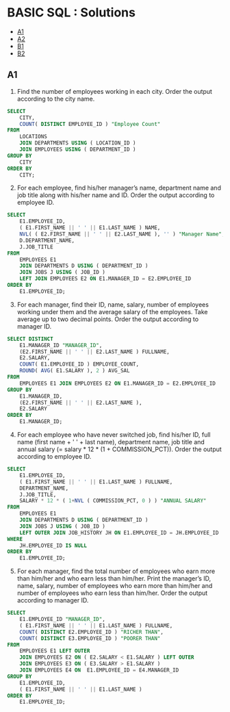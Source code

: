 # BASIC SQL : Solutions 

- [A1](#a1) 
- [A2](#a2) 
- [B1](#b1) 
- [B2](#b2)


## A1
1. Find the number of employees working in each city. Order the output according to the city name.
```sql
SELECT
	CITY,
	COUNT( DISTINCT EMPLOYEE_ID ) "Employee Count" 
FROM
	LOCATIONS
	JOIN DEPARTMENTS USING ( LOCATION_ID )
	JOIN EMPLOYEES USING ( DEPARTMENT_ID ) 
GROUP BY
	CITY 
ORDER BY
	CITY;
```

2. For each employee, find his/her manager’s name, department name and job title along with his/her
name and ID. Order the output according to employee ID.
```sql
SELECT
	E1.EMPLOYEE_ID,
	( E1.FIRST_NAME || ' ' || E1.LAST_NAME ) NAME,
	NVL( ( E2.FIRST_NAME || ' ' || E2.LAST_NAME ), '' ) "Manager Name",
	D.DEPARTMENT_NAME,
	J.JOB_TITLE 
FROM
	EMPLOYEES E1
	JOIN DEPARTMENTS D USING ( DEPARTMENT_ID )
	JOIN JOBS J USING ( JOB_ID )
	LEFT JOIN EMPLOYEES E2 ON E1.MANAGER_ID = E2.EMPLOYEE_ID 
ORDER BY
	E1.EMPLOYEE_ID;
```

3. For each manager, find their ID, name, salary, number of employees working under them and the
average salary of the employees. Take average up to two decimal points. Order the output
according to manager ID.

```sql
SELECT DISTINCT
	E1.MANAGER_ID "MANAGER_ID",
	(E2.FIRST_NAME || ' ' || E2.LAST_NAME ) FULLNAME,
	E2.SALARY,
	COUNT( E1.EMPLOYEE_ID ) EMPLOYEE_COUNT,
	ROUND( AVG( E1.SALARY ), 2 ) AVG_SAL 
FROM
	EMPLOYEES E1 JOIN EMPLOYEES E2 ON E1.MANAGER_ID = E2.EMPLOYEE_ID
GROUP BY
	E1.MANAGER_ID,
	(E2.FIRST_NAME || ' ' || E2.LAST_NAME ),
	E2.SALARY
ORDER BY
	E1.MANAGER_ID;
```

4. For each employee who have never switched job, find his/her ID, full name (first name + ' ' + last
name), department name, job title and annual salary (= salary * 12 * (1 + COMMISSION_PCT)).
Order the output according to employee ID.

```sql
SELECT
	E1.EMPLOYEE_ID,
	( E1.FIRST_NAME || ' ' || E1.LAST_NAME ) FULLNAME,
	DEPARTMENT_NAME,
	J.JOB_TITLE,
	SALARY * 12 * ( 1+NVL ( COMMISSION_PCT, 0 ) ) "ANNUAL SALARY" 
FROM
	EMPLOYEES E1
	JOIN DEPARTMENTS D USING ( DEPARTMENT_ID )
	JOIN JOBS J USING ( JOB_ID ) 	
	LEFT OUTER JOIN JOB_HISTORY JH ON E1.EMPLOYEE_ID = JH.EMPLOYEE_ID
WHERE
	JH.EMPLOYEE_ID IS NULL
ORDER BY
	E1.EMPLOYEE_ID;
```

5. For each manager, find the total number of employees who earn more than him/her and who earn
less than him/her. Print the manager’s ID, name, salary, number of employees who earn more than
him/her and number of employees who earn less than him/her. Order the output according to
manager ID.
```sql
SELECT
	E1.EMPLOYEE_ID "MANAGER_ID",
	( E1.FIRST_NAME || ' ' || E1.LAST_NAME ) FULLNAME,
	COUNT( DISTINCT E2.EMPLOYEE_ID ) "RICHER THAN",
	COUNT( DISTINCT E3.EMPLOYEE_ID ) "POORER THAN" 
FROM
	EMPLOYEES E1 LEFT OUTER
	JOIN EMPLOYEES E2 ON ( E2.SALARY < E1.SALARY ) LEFT OUTER
	JOIN EMPLOYEES E3 ON ( E3.SALARY > E1.SALARY ) 
	JOIN EMPLOYEES E4 ON  E1.EMPLOYEE_ID = E4.MANAGER_ID
GROUP BY
	E1.EMPLOYEE_ID,
	( E1.FIRST_NAME || ' ' || E1.LAST_NAME )
ORDER BY
	E1.EMPLOYEE_ID;
```